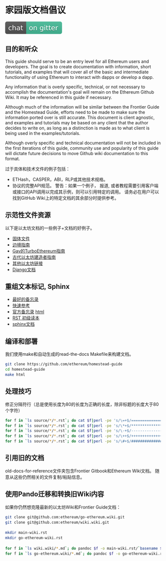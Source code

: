# 家园版文档倡议

[![Gitter](img/homestead-guide.svg)](https://gitter.im/ethereum/homestead-guide?utm_source=badge&utm_medium=badge&utm_campaign=pr-badge)

## 目的和听众

This guide should serve to be an entry level for all Ethereum users and
developers. The goal is to create documentation with information, short
tutorials, and examples that will cover all of the basic and
intermediate functionality of using Ethereum to interact with dapps or
develop a dapp.

Any information that is overly specific, technical, or not necessary to
accomplish the documentation\'s goal will remain on the Ethereum Github
Wiki. It may be referenced in this guide if necessary.

Although much of the information will be similar between the Frontier
Guide and the Homestead Guide, efforts need to be made to make sure the
information ported over is still accurate. This document is client
agnostic, and examples and tutorials may be based on any client that the
author decides to write on, as long as a distinction is made as to what
client is being used in the examples/tutorials.

Although overly specific and technical documentation will not be
included in the first iterations of this guide, community use and
popularity of this guide will dictate future decisions to move Github
wiki documentation to this format.

过于具体和技术文件的例子包括：

- ETHash，CASPER，ABI，RLP或其他技术规格。
- 协议的完整API规范。 警告：如果一个例子， 报道, 或者教程需要引用客户端或接口的API调用以完成其示例，则可以引用特定的调用。 请务必在用户可以找到GitHub Wiki上的特定文档的其余部分时提供参考。

## 示范性文件资源

以下是以太坊文档的一些例子+文档的好例子。

- [固体文件](https://ethereum.github.io/solidity/docs/home)
- [边境指南](https://ethereum.gitbooks.io/frontier-guide/content)
- [Gav的TurboEthereum指南](https://gavofyork.gitbooks.io/turboethereum/content)
- [古代以太坊建造者指南](https://ethereumbuilders.gitbooks.io/guide/content/en/index.html)
- [其他以太坊链接](https://souptacular.gitbooks.io/ethereum-tutorials-and-tips-by-hudson/content/giant_ethereum_resource_list.html)
- [Django文档](https://docs.djangoproject.com/en/1.9)

## 重组文本标记, Sphinx

- [最好的备忘录](https://github.com/ralsina/rst-cheatsheet/blob/master/rst-cheatsheet.rst)
- [快速参考](http://docutils.sourceforge.net/docs/user/rst/quickref.html)
- [官方备忘录](http://docutils.sourceforge.net/docs/user/rst/cheatsheet.txt) [html](http://docutils.sourceforge.net/docs/user/rst/cheatsheet.html)
- [RST 初级读本](http://sphinx-doc.org/rest.html)
- [sphinx文档](http://sphinx-doc.org/markup/inline.html)

## 编译和部署

我们使用make和自动生成的read-the-docs Makefile来构建文档。

```bash
git clone https://github.com/ethereum/homestead-guide
cd homestead-guide
make html
```

## 处理技巧

修正分隔符行（总是使用长度为80的长度为正确的长度，除非标题的长度大于80个字符）

```bash
for f in `ls source/*/*.rst`; do cat $f|perl -pe 's/\=+$/================================================================================/' > $f.o; mv $f.o $f; done; done
for f in `ls source/*/*.rst`; do cat $f|perl -pe 's/\*+$/********************************************************************************/' > $f.o; mv $f.o $f; done
for f in `ls source/*/*.rst`; do cat $f|perl -pe 's/\-+$/--------------------------------------------------------------------------------/' > $f.o; mv $f.o $f; done
for f in `ls source/*/*.rst`; do cat $f|perl -pe 's/\++$/++++++++++++++++++++++++++++++++++++++++++++++++++++++++++++++++++++++++++++++++/' > $f.o; mv $f.o $f; done
for f in `ls source/*/*.rst`; do cat $f|perl -pe 's/\#+$/################################################################################/' > $f.o; mv $f.o $f; done
```

## 引用旧的文档

old-docs-for-reference文件夹包含Frontier Gitbook和Ethereum Wiki文档。 随意从这些仍然相关的文件复制/粘贴信息。

## 使用Pando迁移和转换旧Wiki内容

如果你仍然想克隆最新的以太坊Wiki和Frontier Guide文档：

```bash
git clone git@github.com:ethereum/go-ethereum.wiki.git
git clone git@github.com:ethereum/wiki.wiki.git

mkdir main-wiki.rst
mkdir go-ethereum-wiki.rst

for f in `ls wiki.wiki/*.md`; do pandoc $f -o main-wiki.rst/`basename $f .md`.rst; done
for f in `ls go-ethereum.wiki/*.md`; do pandoc $f -o go-ethereum-wiki.rst/`basename $f .md`.rst; done
```
